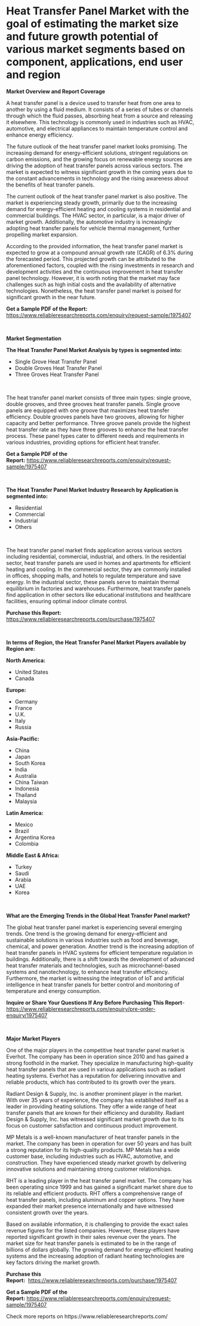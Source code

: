 <p><h1>Heat Transfer Panel Market with the goal of estimating the market size and future growth potential of various market segments based on component, applications, end user and region</h1></p><p><strong>Market Overview and Report Coverage</strong></p>
<p><p>A heat transfer panel is a device used to transfer heat from one area to another by using a fluid medium. It consists of a series of tubes or channels through which the fluid passes, absorbing heat from a source and releasing it elsewhere. This technology is commonly used in industries such as HVAC, automotive, and electrical appliances to maintain temperature control and enhance energy efficiency.</p><p>The future outlook of the heat transfer panel market looks promising. The increasing demand for energy-efficient solutions, stringent regulations on carbon emissions, and the growing focus on renewable energy sources are driving the adoption of heat transfer panels across various sectors. The market is expected to witness significant growth in the coming years due to the constant advancements in technology and the rising awareness about the benefits of heat transfer panels.</p><p>The current outlook of the heat transfer panel market is also positive. The market is experiencing steady growth, primarily due to the increasing demand for energy-efficient heating and cooling systems in residential and commercial buildings. The HVAC sector, in particular, is a major driver of market growth. Additionally, the automotive industry is increasingly adopting heat transfer panels for vehicle thermal management, further propelling market expansion.</p><p>According to the provided information, the heat transfer panel market is expected to grow at a compound annual growth rate (CAGR) of 6.3% during the forecasted period. This projected growth can be attributed to the aforementioned factors, coupled with the rising investments in research and development activities and the continuous improvement in heat transfer panel technology. However, it is worth noting that the market may face challenges such as high initial costs and the availability of alternative technologies. Nonetheless, the heat transfer panel market is poised for significant growth in the near future.</p></p>
<p><strong>Get a Sample PDF of the Report:</strong> <a href="https://www.reliableresearchreports.com/enquiry/request-sample/1975407">https://www.reliableresearchreports.com/enquiry/request-sample/1975407</a></p>
<p>&nbsp;</p>
<p><strong>Market Segmentation</strong></p>
<p><strong>The Heat Transfer Panel Market Analysis by types is segmented into:</strong></p>
<p><ul><li>Single Grove Heat Transfer Panel</li><li>Double Groves Heat Transfer Panel</li><li>Three Groves Heat Transfer Panel</li></ul></p>
<p>&nbsp;</p>
<p><p>The heat transfer panel market consists of three main types: single groove, double grooves, and three grooves heat transfer panels. Single groove panels are equipped with one groove that maximizes heat transfer efficiency. Double grooves panels have two grooves, allowing for higher capacity and better performance. Three groove panels provide the highest heat transfer rate as they have three grooves to enhance the heat transfer process. These panel types cater to different needs and requirements in various industries, providing options for efficient heat transfer.</p></p>
<p><strong>Get a Sample PDF of the Report:</strong>&nbsp;<a href="https://www.reliableresearchreports.com/enquiry/request-sample/1975407">https://www.reliableresearchreports.com/enquiry/request-sample/1975407</a></p>
<p>&nbsp;</p>
<p><strong>The Heat Transfer Panel Market Industry Research by Application is segmented into:</strong></p>
<p><ul><li>Residential</li><li>Commercial</li><li>Industrial</li><li>Others</li></ul></p>
<p>&nbsp;</p>
<p><p>The heat transfer panel market finds application across various sectors including residential, commercial, industrial, and others. In the residential sector, heat transfer panels are used in homes and apartments for efficient heating and cooling. In the commercial sector, they are commonly installed in offices, shopping malls, and hotels to regulate temperature and save energy. In the industrial sector, these panels serve to maintain thermal equilibrium in factories and warehouses. Furthermore, heat transfer panels find application in other sectors like educational institutions and healthcare facilities, ensuring optimal indoor climate control.</p></p>
<p><strong>Purchase this Report:</strong>&nbsp; <a href="https://www.reliableresearchreports.com/purchase/1975407">https://www.reliableresearchreports.com/purchase/1975407</a></p>
<p>&nbsp;</p>
<p><strong>In terms of Region, the Heat Transfer Panel Market Players available by Region are:</strong></p>
<p>
    <p> <strong> North America: </strong>
        <ul>
            <li>United States</li>
            <li>Canada</li>
        </ul>
        </p> 
    <p> <strong> Europe: </strong>
        <ul>
            <li>Germany</li>
            <li>France</li>
            <li>U.K.</li>
            <li>Italy</li>
            <li>Russia</li>
        </ul>
        </p> 
    <p> <strong> Asia-Pacific: </strong>
        <ul>
            <li>China</li>
            <li>Japan</li>
            <li>South Korea</li>
            <li>India</li>
            <li>Australia</li>
            <li>China Taiwan</li>
            <li>Indonesia</li>
            <li>Thailand</li>
            <li>Malaysia</li>
        </ul>
        </p> 
    <p> <strong> Latin America: </strong>
        <ul>
            <li>Mexico</li>
            <li>Brazil</li>
            <li>Argentina Korea</li>
            <li>Colombia</li>
        </ul>
        </p> 
    <p> <strong> Middle East & Africa: </strong>
        <ul>
            <li>Turkey</li>
            <li>Saudi</li>
            <li>Arabia</li>
            <li>UAE</li>
            <li>Korea</li>
        </ul>
    </p>
    </p>
<p>&nbsp;</p>
<p><strong>What are the Emerging Trends in the Global Heat Transfer Panel market?</strong></p>
<p><p>The global heat transfer panel market is experiencing several emerging trends. One trend is the growing demand for energy-efficient and sustainable solutions in various industries such as food and beverage, chemical, and power generation. Another trend is the increasing adoption of heat transfer panels in HVAC systems for efficient temperature regulation in buildings. Additionally, there is a shift towards the development of advanced heat transfer materials and technologies, such as microchannel-based systems and nanotechnology, to enhance heat transfer efficiency. Furthermore, the market is witnessing the integration of IoT and artificial intelligence in heat transfer panels for better control and monitoring of temperature and energy consumption.</p></p>
<p><strong>Inquire or Share Your Questions If Any Before Purchasing This Report</strong>- <a href="https://www.reliableresearchreports.com/enquiry/pre-order-enquiry/1975407">https://www.reliableresearchreports.com/enquiry/pre-order-enquiry/1975407</a></p>
<p>&nbsp;</p>
<p><strong>Major Market Players</strong></p>
<p><p>One of the major players in the competitive heat transfer panel market is Everhot. The company has been in operation since 2010 and has gained a strong foothold in the market. They specialize in manufacturing high-quality heat transfer panels that are used in various applications such as radiant heating systems. Everhot has a reputation for delivering innovative and reliable products, which has contributed to its growth over the years.</p><p>Radiant Design & Supply, Inc. is another prominent player in the market. With over 35 years of experience, the company has established itself as a leader in providing heating solutions. They offer a wide range of heat transfer panels that are known for their efficiency and durability. Radiant Design & Supply, Inc. has witnessed significant market growth due to its focus on customer satisfaction and continuous product improvement.</p><p>MP Metals is a well-known manufacturer of heat transfer panels in the market. The company has been in operation for over 50 years and has built a strong reputation for its high-quality products. MP Metals has a wide customer base, including industries such as HVAC, automotive, and construction. They have experienced steady market growth by delivering innovative solutions and maintaining strong customer relationships.</p><p>RHT is a leading player in the heat transfer panel market. The company has been operating since 1999 and has gained a significant market share due to its reliable and efficient products. RHT offers a comprehensive range of heat transfer panels, including aluminum and copper options. They have expanded their market presence internationally and have witnessed consistent growth over the years.</p><p>Based on available information, it is challenging to provide the exact sales revenue figures for the listed companies. However, these players have reported significant growth in their sales revenue over the years. The market size for heat transfer panels is estimated to be in the range of billions of dollars globally. The growing demand for energy-efficient heating systems and the increasing adoption of radiant heating technologies are key factors driving the market growth.</p></p>
<p><strong>Purchase this Report:</strong>&nbsp;&nbsp;<a href="https://www.reliableresearchreports.com/purchase/1975407">https://www.reliableresearchreports.com/purchase/1975407</a></p>
<p></p>
<p><strong>Get a Sample PDF of the Report:</strong>&nbsp;<a href="https://www.reliableresearchreports.com/enquiry/request-sample/1975407">https://www.reliableresearchreports.com/enquiry/request-sample/1975407</a></p>
<p>Check more reports on https://www.reliableresearchreports.com/</p>
